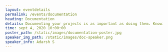 ```yaml
---
layout: eventdetails
permalink: /events/documentation
heading: Documentation
details: Documenting your projects is as important as doing them. Knowing how to do that is a skill everyone must have.
time: sept 4, 2020 10:00:00
poster_path: /static/images/documentation-poster.jpg
speaker_img_path: /static/images/doc-speaker.png
speaker_info: Adarsh S
---
```



